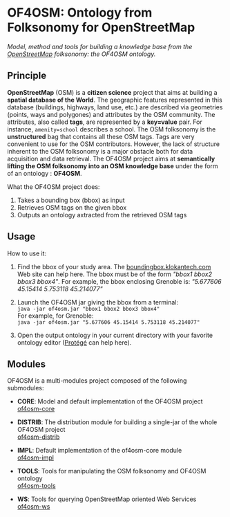 # OF4OSM: Ontology from Folksonomy for OpenStreetMap

*Model, method and tools for building a knowledge base from the [OpenStreetMap] folksonomy: the OF4OSM ontology.*

## Principle

**OpenStreetMap** (OSM) is a **citizen science** project that aims at building a **spatial database of the World**. The geographic features represented in this database (buildings, highways, land use, etc.) are described via geometries (points, ways and polygones) and attributes by the OSM community. The attributes, also called **tags**, are represented by a **key=value** pair. For instance, `amenity=school` describes a school. The OSM folksonomy is the **unstructured** bag that contains all these OSM tags. Tags are very convenient to use for the OSM contributors. However, the lack of structure inherent to the OSM folksonomy is a major obstacle both for data acquisition and data retrieval. The OF4OSM project aims at **semantically lifting the OSM folksonomy into an OSM knowledge base** under the form of an ontology : **OF4OSM**.

What the OF4OSM project does:
1. Takes a bounding box (bbox) as input
2. Retrieves OSM tags on the given bbox
3. Outputs an ontology axtracted from the retrieved OSM tags

## Usage

How to use it:

1. Find the bbox of your study area. The [boundingbox.klokantech.com] Web site can help here. The bbox must be of the form *"bbox1 bbox2 bbox3 bbox4"*. For example, the bbox enclosing Grenoble is: *"5.677606 45.15414 5.753118 45.214077"*

2. Launch the OF4OSM jar giving the bbox from a terminal:   
`java -jar of4osm.jar "bbox1 bbox2 bbox3 bbox4"`   
For example, for Grenoble:   
`java -jar of4osm.jar "5.677606 45.15414 5.753118 45.214077"`   

3. Open the output ontology in your current directory with your favorite ontology editor ([Protégé] can help here).

## Modules

OF4OSM is a multi-modules project composed of the following submodules:

* **CORE**: Model and default implementation of the OF4OSM project   
[of4osm-core]

* **DISTRIB**: The distribution module for building a single-jar of the whole OF4OSM project   
[of4osm-distrib]

* **IMPL**: Default implementation of the of4osm-core module   
[of4osm-impl]

* **TOOLS**: Tools for manipulating the OSM folksonomy and OF4OSM ontology   
[of4osm-tools]

* **WS**: Tools for querying OpenStreetMap oriented Web Services   
[of4osm-ws]

[OpenStreetMap]:https://www.openstreetmap.org/
[of4osm-parent]:https://github.com/anthonyhombiat/OF4OSM
[of4osm-core]:https://github.com/anthonyhombiat/OF4OSM/tree/master/core
[of4osm-distrib]:https://github.com/anthonyhombiat/OF4OSM/tree/master/distrib
[of4osm-impl]:https://github.com/anthonyhombiat/OF4OSM/tree/master/impl
[of4osm-tools]:https://github.com/anthonyhombiat/OF4OSM/tree/master/tools
[of4osm-ws]:https://github.com/anthonyhombiat/OF4OSM/tree/master/ws
[boundingbox.klokantech.com]:http://boundingbox.klokantech.com/
[Protégé]:http://protege.stanford.edu/
